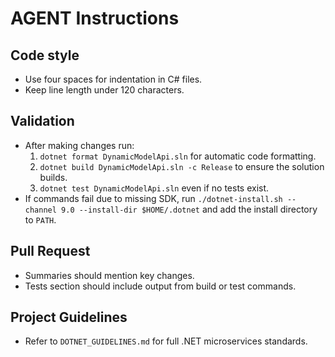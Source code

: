 # AGENT Instructions

## Code style
- Use four spaces for indentation in C# files.
- Keep line length under 120 characters.

## Validation
- After making changes run:
  1. `dotnet format DynamicModelApi.sln` for automatic code formatting.
  2. `dotnet build DynamicModelApi.sln -c Release` to ensure the solution builds.
  3. `dotnet test DynamicModelApi.sln` even if no tests exist.
- If commands fail due to missing SDK, run `./dotnet-install.sh --channel 9.0 --install-dir $HOME/.dotnet` and add the install directory to `PATH`.

## Pull Request
- Summaries should mention key changes.
- Tests section should include output from build or test commands.

## Project Guidelines
- Refer to `DOTNET_GUIDELINES.md` for full .NET microservices standards.
